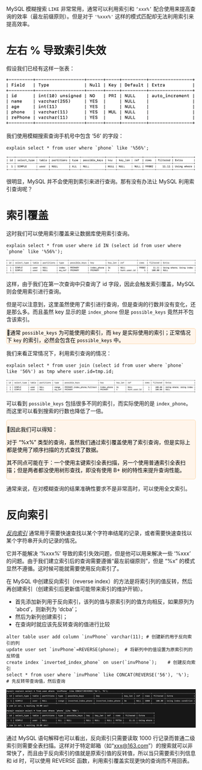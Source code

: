 MySQL 模糊搜索 `LIKE` 非常常用，通常可以利用索引和 `‘xxx%’` 配合使用来提高查询的效率（最左前缀原则）。但是对于 `'%xxx%'` 这样的模式匹配却无法利用索引来提高效率。

# 左右 % 导致索引失效

假设我们已经有这样一张表：

![image-20230814171923105](../../assets/imgs/Database-MySQL-Like.png)

我们使用模糊搜索查询手机号中包含 ‘56’ 的字段：

```mysql
explain select * from user where `phone` like '%56%';
```

![image-20230814172117644](../../assets/imgs/Database-MySQL-like-phone-withoutIndex.png)

很明显，MySQL 并不会使用到索引来进行查询。那有没有办法让 MySQL 利用索引查询呢？

# 索引覆盖

这时我们可以使用索引覆盖来让数据库使用索引查询。

```mysql
explain select * from user where id IN (select id from user where `phone` like '%56%');
```

![image-20230814172756491](../../assets/imgs/Database-MySQL-like-phone-withIndex.png)

这样，由于我们在第一次查询中只查询了 id 字段，因此会触发索引覆盖，MySQL 则会使用索引进行查询。

但是可以注意到，这里虽然使用了索引进行查询，但是查询的行数并没有变化，还是那么多。而且虽然 key 显示的是 `index_phone` 但是 `possible_keys` 竟然并不包含该索引。

<p style="background-color: #fff5eb; color: black; border-radius: 5px; border: 1px solid #fed4a4;">📍通常 <code>possible_keys</code> 为可能使用的索引，而 <code>key</code> 是实际使用的索引；正常情况下 <code>key</code> 的索引，必然会包含在 <code>possible_keys</code> 中。</p>

我们来看正常情况下，利用索引查询的情况：

```mysql
explain select * from user join (select id from user where `phone` like '56%') as tmp where user.id=tmp.id;
```

![image-20230814174033673](../../assets/imgs/Database-MySQL-like-phone-withIndex-normal.png)

可以看到 `possible_keys` 包括很多不同的索引，而实际使用的是 `index_phone`。而这里可以看到搜索的行数也降低了一倍。

<div style="background-color: #fff5eb; color: black; border-radius: 5px; border: 1px solid #fed4a4;"><p>📌因此我们可以得知：</p><p>对于 “%x%” 类型的查询，虽然我们通过索引覆盖使用了索引查询，但是实际上都是使用了顺序扫描的方式查找了数据。</p><p>其不同点可能在于：一个使用主键索引全表扫描，另一个使用普通索引全表扫描；但是两者都没使用树形查找，即没有使用 B+ 树的特性来提升查询性能。</p></div>

通常来说，在对模糊查询的结果准确性要求不是非常高时，可以使用全文索引。

# 反向索引

<u>*反向索引*</u> 通常用于需要快速查找以某个字符串结尾的记录，或者需要快速查找以某个字符串开头的记录的情况。

它并不能解决 ‘%xxx%’ 导致的索引失效问题，但是他可以用来解决一些 ‘%xxx’ 的问题。由于我们建立索引后的查询需要遵循“最左前缀原则”，但是 “%x” 的模式显然不遵循。这时候可能就需要使用反向索引了。

在 MySQL 中创建反向索引（reverse index）的方法是将索引列的值反转，然后再创建索引（创建索引后更新值可能带来索引的维护开销）。

- 首先添加新列用于反向索引，该列的值与原索引列的值方向相反，如果原列为 ‘abcd’，则新列为 ‘dcba’；
- 然后为新列创建索引；
- 在查询时就应该先反转查询的值进行比较

```mysql
alter table user add column `invPhone` varchar(11);	# 创建新的用于反向索引的列
update user set `invPhone`=REVERSE(phone);	# 将新列中的值设置为原索引列的反转值
create index `inverted_index_phone` on user(`invPhone`);	# 创建反向索引
select * from user where `invPhone` like CONCAT(REVERSE('56'), '%');	# 先反转带查询值，然后查询
```

![image-20230814214422370](../../assets/imgs/Database-MySQL-Like-invert-comp.png)

通过 MySQL 语句解释也可以看出，反向索引只需要读取 1000 行记录而普通二级索引则需要全表扫描。这样对于特定邮箱（如“xxx@163.com”）的搜索就可以非常快了，而且由于反向索引的值就是原索引值的反转值，所以当只需要索引列信息和 id 时，可以使用 REVERSE 函数，利用索引覆盖实现更快的查询而不用回表。
